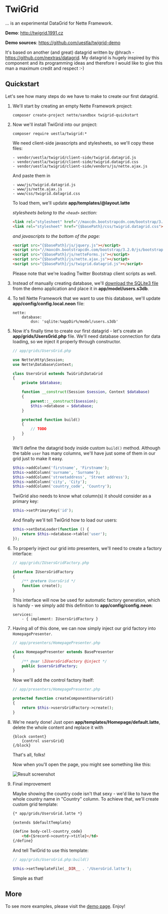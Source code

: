 TwiGrid
=======

... is an experimental DataGrid for Nette Framework.

**Demo**: http://twigrid.1991.cz

**Demo sources**: https://github.com/uestla/twigrid-demo

It's based on another (and great) datagrid written by @hrach - https://github.com/nextras/datagrid. My datagrid is hugely inspired by this component and its programming ideas and therefore I would like to give this man a maximum credit and respect :-)


Quickstart
----------

Let's see how many steps do we have to make to create our first datagrid.

1. We'll start by creating an empty Nette Framework project:

	```composer create-project nette/sandbox twigrid-quickstart```

2. Now we'll install TwiGrid into our project:

	```composer require uestla/twigrid:*```

	We need client-side javascripts and stylesheets, so we'll copy these files:

	```
	- vendor/uestla/twigrid/client-side/twigrid.datagrid.js
	- vendor/uestla/twigrid/client-side/twigrid.datagrid.css
	- vendor/uestla/twigrid/client-side/vendors/js/nette.ajax.js
	```

	And paste them in

	```
	- www/js/twigrid.datagrid.js
	- www/js/nette.ajax.js
	- www/css/twigrid.datagrid.css
	```

	To load them, we'll update **app/templates/@layout.latte**

	*stylesheets belong to the `<head>` section:*
	```html
	<link rel="stylesheet" href="//maxcdn.bootstrapcdn.com/bootstrap/3.2.0/css/bootstrap.min.css">
	<link rel="stylesheet" href="{$basePath}/css/twigrid.datagrid.css">
	```

	*and javascripts to the bottom of the page:*
	```html
	<script src="{$basePath}/js/jquery.js"></script>
	<script src="//maxcdn.bootstrapcdn.com/bootstrap/3.2.0/js/bootstrap.min.js"></script>
	<script src="{$basePath}/js/netteForms.js"></script>
	<script src="{$basePath}/js/nette.ajax.js"></script>
	<script src="{$basePath}/js/twigrid.datagrid.js"></script>
	```

	Please note that we're loading Twitter Bootstrap client scripts as well.

3. Instead of manually creating database, we'll [download the SQLite3 file](https://github.com/uestla/twigrid-demo/raw/455d55d2e2a34bae9aaa64658bf8a4b6ddfca4a0/app/users.s3db) from the demo application and place it in **app/model/users.s3db**.

4. To tell Nette Framework that we want to use this database, we'll update **app/config/config.local.neon** file:

	```
	nette:
		database:
			dsn: 'sqlite:%appDir%/model/users.s3db'
	```

5. Now it's finally time to create our first datagrid - let's create an **app/grids/UsersGrid.php** file. We'll need database connection for data loading, so we inject it properly through constructor.

	```php
	// app/grids/UsersGrid.php

	use Nette\Http\Session;
	use Nette\Database\Context;

	class UsersGrid extends TwiGrid\DataGrid
	{
		private $database;

		function __construct(Session $session, Context $database)
		{
			parent::__construct($session);
			$this->database = $database;
		}

		protected function build()
		{
			// TODO
		}
	}
	```

	We'll define the datagrid body inside custom `build()` method. Although the table `user` has many columns, we'll have just some of them in our grid just to make it easy.

	```php
	$this->addColumn('firstname', 'Firstname');
	$this->addColumn('surname', 'Surname');
	$this->addColumn('streetaddress', 'Street address');
	$this->addColumn('city', 'City');
	$this->addColumn('country_code', 'Country');
	```

	TwiGrid also needs to know what column(s) it should consider as a primary key:

	```php
	$this->setPrimaryKey('id');
	```

	And finally we'll tell TwiGrid how to load our users:

	```php
	$this->setDataLoader(function () {
		return $this->database->table('user');
	});
	```

6. To properly inject our grid into presenters, we'll need to create a factory interface:

	```php
	// app/grids/IUsersGridFactory.php

	interface IUsersGridFactory
	{
		/** @return UsersGrid */
		function create();
	}
	```

	This interface will now be used for automatic factory generation, which is handy - we simply add this definition to **app/config/config.neon**:

	```
	services:
		- { implement: IUsersGridFactory }
	```

7. Having all of this done, we can now simply inject our grid factory into `HomepagePresenter`.

	```php
	// app/presenters/HomepagePresenter.php

	class HomepagePresenter extends BasePresenter
	{
		/** @var \IUsersGridFactory @inject */
		public $usersGridFactory;
	}
	```

	Now we'll add the control factory itself:

	```php
	// app/presenters/HomepagePresenter.php

	protected function createComponentUsersGrid()
	{
		return $this->usersGridFactory->create();
	}
	```

8. We're nearly done! Just open **app/templates/Homepage/default.latte**, delete the whole content and replace it with

	```
	{block content}
		{control usersGrid}
	{/block}
	```

	That's all, folks!

	Now when you'll open the page, you might see something like this:

	![Result screenshot](http://i.imgur.com/RHzFX1V.png)

9. Final improvement

	Maybe showing the country code isn't that sexy - we'd like to have the whole country name in "Country" column. To achieve that, we'll create custom grid template:

	```html
	{* app/grids/UsersGrid.latte *}

	{extends $defaultTemplate}

	{define body-cell-country_code}
		<td>{$record->country->title}</td>
	{/define}
	```

	And tell TwiGrid to use this template:

	```php
	// app/grids/UsersGrid.php:build()

	$this->setTemplateFile(__DIR__ . '/UsersGrid.latte');
	```

	Simple as that!

More
----

To see more examples, please visit the [demo page](http://twigrid.1991.cz/). Enjoy!
